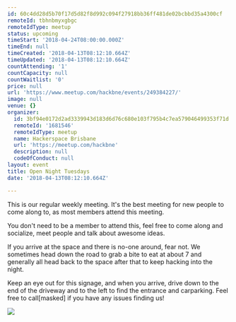 ```yaml
---
id: 60c4dd28d5b70f17d5d82f8d992c094f27918bb36ff481de02bcbbd35a4300cf
remoteId: tbhnbmyxgbgc
remoteIdType: meetup
status: upcoming
timeStart: '2018-04-24T08:00:00.000Z'
timeEnd: null
timeCreated: '2018-04-13T08:12:10.664Z'
timeUpdated: '2018-04-13T08:12:10.664Z'
countAttending: '1'
countCapacity: null
countWaitlist: '0'
price: null
url: 'https://www.meetup.com/hackbne/events/249384227/'
image: null
venue: {}
organizer:
  id: 3bf94e0172d2ad3339943d183d6d76c680e103f795b4c7ea579046499353f71d
  remoteId: '1681546'
  remoteIdType: meetup
  name: Hackerspace Brisbane
  url: 'https://meetup.com/hackbne'
  description: null
  codeOfConduct: null
layout: event
title: Open Night Tuesdays
date: '2018-04-13T08:12:10.664Z'

---
```

<p>This is our regular weekly meeting. It's the best meeting for new people to come along to, as most members attend this meeting.</p> <p>You don't need to be a member to attend this, feel free to come along and socialize, meet people and talk about awesome ideas.</p> <p>If you arrive at the space and there is no-one around, fear not. We sometimes head down the road to grab a bite to eat at about 7 and generally all head back to the space after that to keep hacking into the night.</p> <p>Keep an eye out for this signage, and when you arrive, drive down to the end of the driveway and to the left to find the entrance and carparking. Feel free to call[masked] if you have any issues finding us!</p> <p><img src="http://photos2.meetupstatic.com/photos/event/a/6/0/2/event_454902498.jpeg" /></p>
